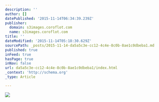 ```yaml
---
description: ''
author: []
datePublished: '2015-11-14T06:34:39.239Z'
publisher:
  domain: s3images.coroflot.com
  name: s3images.coroflot.com
title: ''
dateModified: '2015-11-14T05:18:30.629Z'
sourcePath: _posts/2015-11-14-da5a5c3e-cc12-4c4e-8c0b-8ae1c0dbeba1.md
published: true
inFeed: true
hasPage: true
inNav: false
url: da5a5c3e-cc12-4c4e-8c0b-8ae1c0dbeba1/index.html
_context: 'http://schema.org'
_type: Article

---
```

![](http://s3images.coroflot.com/user_files/individual_files/original_327436_gujc2oyk9snxlmqb_jfexnmt3.png)